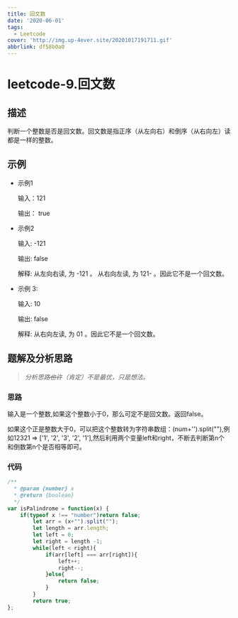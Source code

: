 ```yaml
---
title: 回文数
date: '2020-06-01'
tags:
  - Leetcode
cover: 'http://img.up-4ever.site/20201017191711.gif'
abbrlink: df58b0a0
---
```

# leetcode-9.回文数

## 描述

判断一个整数是否是回文数。回文数是指正序（从左向右）和倒序（从右向左）读都是一样的整数。

## 示例

- 示例1

  输入：121

  输出： true

- 示例2

  输入: -121

  输出: false

  解释: 从左向右读, 为 -121 。 从右向左读, 为 121- 。因此它不是一个回文数。

- 示例 3:

  输入: 10

  输出: false
  
  解释: 从右向左读, 为 01 。因此它不是一个回文数。

## 题解及分析思路

>*分析思路~~也许~~（肯定）不是最优，只是想法。*

### 思路

输入是一个整数,如果这个整数小于0，那么可定不是回文数。返回false。

如果这个正是整数大于0，可以把这个整数转为字符串数组：(num+'').split(""),例如12321 => ['1', '2', '3', '2', '1'],然后利用两个变量left和right，不断去判断第n个和倒数第n个是否相等即可。

### 代码

```javascript
/**
  * @param {number} x
  * @return {boolean}
  */
var isPalindrome = function(x) {
    if(typeof x !== "number")return false;
        let arr = (x+"").split("");
        let length = arr.length;
        let left = 0;
        let right = length -1;
        while(left < right){
            if(arr[left] === arr[right]){
                left++;
                right--;
            }else{
                return false;
            }
        }
        return true;
};
```
